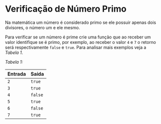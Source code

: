 # Verificação de Número Primo

Na matemática um número é considerado primo se ele possuir apenas dois divisores, o número um e ele mesmo.

Para verificar se um número é prime crie uma função que ao receber um valor identifique se é primo, por exemplo, ao receber o valor `4` e `7` o retorno será respectivamente `false` e `true`. Para analisar mais exemplos veja a _Tabela 1_.

_Tabela 1:_

| Entrada | Saída   |
| ------- | ------- |
| `2`     | `true`  |
| `3`     | `true`  |
| `4`     | `false` |
| `5`     | `true`  |
| `6`     | `false` |
| `7`     | `true`  |

